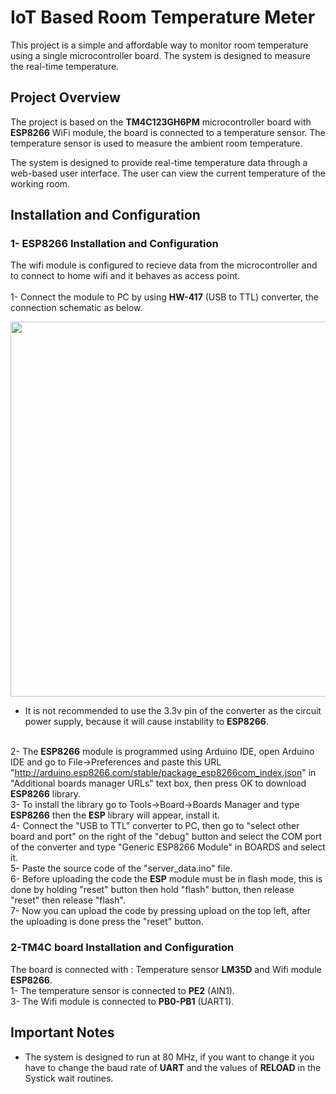 # IoT Based Room Temperature Meter
This project is a simple and affordable way to monitor room temperature using a single microcontroller board. The system is designed to measure the real-time temperature.
## Project Overview
The project is based on the **TM4C123GH6PM** microcontroller board with **ESP8266** WiFi module, the board is connected to a temperature sensor. The temperature sensor is used to measure the ambient room temperature.

The system is designed to provide real-time temperature data through a web-based user interface. The user can view the current temperature of the working room.
## Installation and Configuration
### 1- ESP8266 Installation and Configuration
The wifi module is configured to recieve data from the microcontroller and to connect to home wifi and it behaves as access point.  
<br>1- Connect the module to PC by using **HW-417** (USB to TTL) converter, the connection schematic as below. 
<div>
  <img src="https://user-images.githubusercontent.com/107086104/224859652-112e6a1c-70e5-447d-bc8a-963c55c9a97a.png" width="600">
</div>  

- It is not recommended to use the 3.3v pin of the converter as the circuit power supply, because it will cause instability to **ESP8266**.<br>

<br>2- The **ESP8266** module is programmed using Arduino IDE, open Arduino IDE and go to File->Preferences and paste this URL "http://arduino.esp8266.com/stable/package_esp8266com_index.json" in "Additional boards manager URLs" text box, then press OK to download **ESP8266** library.
<br>3- To install the library go to Tools->Board->Boards Manager and type **ESP8266** then the **ESP** library will appear, install it.
<br>4- Connect the "USB to TTL" converter to PC, then go to "select other board and port" on the right of the "debug" button and select the COM port of the converter and type "Generic ESP8266 Module" in BOARDS and select it.
<br>5- Paste the source code of the "server_data.ino" file.
<br>6- Before uploading the code the **ESP** module must be in flash mode, this is done by holding "reset" button then hold "flash" button, then release "reset" then release "flash".
<br>7- Now you can upload the code by pressing upload on the top left, after the uploading is done press the "reset" button.<br>

### 2-TM4C board Installation and Configuration
The board is connected with : Temperature sensor **LM35D** and Wifi module **ESP8266**.
<br>1- The temperature sensor is connected to **PE2** (AIN1).
<br>3- The Wifi module is connected to **PB0-PB1** (UART1).

## Important Notes
* The system is designed to run at 80 MHz, if you want to change it you have to change the baud rate of **UART** and the values of **RELOAD** in the Systick wait routines.
